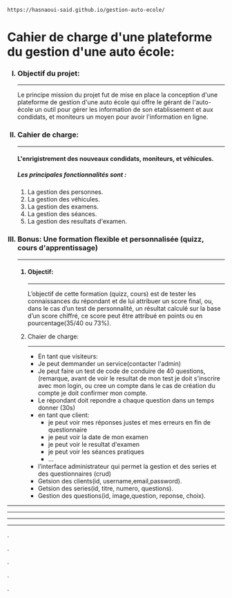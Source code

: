 
    https://hasnaoui-said.github.io/gestion-auto-ecole/
<h1>Cahier de charge d'une plateforme du gestion d'une auto école:</h1>
    <ol type="I">
        <h3>
            <li>Objectif du projet:</li>
        </h3>
        <hr>
        <p>Le principe mission du projet fut de mise en place la conception d'une plateforme de gestion d'une auto école
            qui offre le gérant de l'auto-école un outil pour gérer les information de son etablissement et aux
            condidats, et moniteurs un moyen pour avoir l'information en ligne.</p>
        <h3>
            <li>Cahier de charge:</li>
        </h3>
        <hr>
        <h4>L'enrigistrement des nouveaux condidats, moniteurs, et véhicules.</h4>
        <h5>Les principales fonctionnalités sont :</h5>
        <ol>
            <li>La gestion des personnes.</li>
            <li>La gestion des véhicules.</li>
            <li>La gestion des examens.</li>
            <li>La gestion des séances.</li>
            <li>La gestion des resultats d'examen.</li>
        </ol>
        <h3>
            <li>Bonus: Une formation flexible et personnalisée (quizz, cours d'apprentissage)
            </li>
        </h3>
        <hr>
        <ol>
            <h4>
                <li>Objectif:</li>
            </h4>
            <hr>
            <p>L’objectif de cette formation (quizz, cours) est de tester les connaissances du répondant et de lui attribuer un
                score final, ou, dans le cas d’un test de personnalité, un résultat calculé sur la base d’un score
                chiffré, ce score peut être attribué en points ou en pourcentage(35/40 ou 73%).</p>
            <li>Chaier de charge:</li>
            <hr>
            <ul>
                <li>
                    En tant que visiteurs: 
                    <li>Je peut demmander un service(contacter l'admin)</li> 
                    <li>Je peut faire un test de code
                    de conduire de 40 questions, (remarque, avant de voir le resultat de mon test je doit s'inscrire
                    avec mon login, ou cree un compte dans le cas de création du compte je doit confirmer mon
                    compte.</li> 
                </li>
                <li>Le répondant doit repondre a chaque question dans un temps donner (30s)</li>
                <li>en tant que client:
                    <ul>
                        <li>je peut voir mes réponses justes et mes erreurs en fin de questionnaire</li>
                        <li>je peut voir la date de mon examen</li>
                        <li>je peut voir le resultat d'examen</li>
                        <li>je peut voir les séances pratiques</li>
                        <li> ... </li> 
                    </ul>
                </li>
                <li>l’interface administrateur qui permet la gestion et des series et des questionnaires (crud)</li>
                <li>Getsion des clients(id, username,email,password).</li>
                <li>Getsion des series(id, titre, numero, questions).</li>
                <li>Gestion des questions(id, image,question, reponse, choix).</li>
            </ul>
        </ol>
    </ol>
    <hr><hr><hr><hr>
    <p>.</p> <p>.</p> <p>.</p> <p>.</p> <p>.</p>
